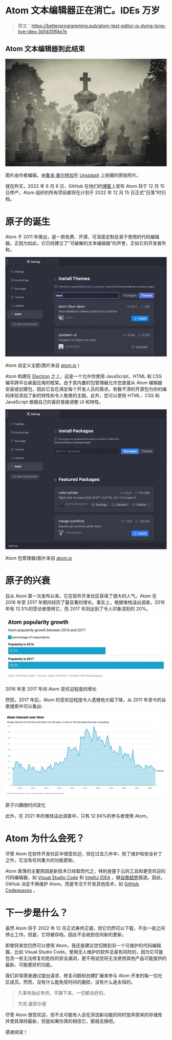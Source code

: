 # Atom 文本编辑器正在消亡。IDEs 万岁

> 原文：<https://betterprogramming.pub/atom-text-editor-is-dying-long-live-ides-3d1d35ff4e7e>

## Atom 文本编辑器到此结束

![](img/0950f4f0e6994902f92dc87e20a2dcfc.png)

图片由作者编辑。由[鲁本·奥尔特加](https://unsplash.com/es/@garigol?utm_source=unsplash&utm_medium=referral&utm_content=creditCopyText)在 [Unsplash](https://unsplash.com/s/photos/cemetery?utm_source=unsplash&utm_medium=referral&utm_content=creditCopyText) 上拍摄的原始照片。

就在昨天，2022 年 6 月 8 日，GitHub 在他们的[博客](https://github.blog/2022-06-08-sunsetting-atom/)上宣布 Atom 将于 12 月 15 日停产。Atom 组织的所有项目都将在计划于 2022 年 12 月 15 日正式“日落”时归档。

# 原子的诞生

Atom 于 2011 年推出，是一款免费、开源、可深度定制且易于使用的代码编辑器。正因为如此，它已经建立了“可破解的文本编辑器”的声誉，正如它的开发者所称。

![](img/3b97d321ba6dbd7200833d10cca1d111.png)

Atom 自定义主题(图片来自 [atom.io](https://flight-manual.atom.io/using-atom/sections/atom-packages/) )

Atom 构建在 [Electron](https://github.com/electron/electron) 之上，这是一个允许你使用 JavaScript、HTML 和 CSS 编写跨平台桌面应用的框架。由于其内置的包管理器允许您直接从 Atom 编辑器安装或创建包，因此它旨在满足每个开发人员的需求。有数不清的开源包为你的编码体验添加了新的特性和令人敬畏的主题。此外，您可以使用 HTML、CSS 和 JavaScript 根据自己的喜好直接调整 UI 和特性。

![](img/4531239bff9b3348a3263d403be242b7.png)

Atom 包管理器(图片来自 [atom.io](https://flight-manual.atom.io/using-atom/sections/atom-packages/)

# 原子的兴衰

自从 Atom 第一次发布以来，它在软件开发社区获得了很大的人气。Atom 在 2016 年至 2017 年期间经历了最显著的增长。事实上，根据堆栈溢出调查，2016 年有 12.5%的受访者使用它，而 2017 年则达到了令人印象深刻的 20%。

![](img/39e5a58b7836dc769c9e31211a90209b.png)

2016 年至 2017 年间 Atom 受欢迎程度的增长

然而，2017 年后，Atom 的受欢迎程度令人遗憾地大幅下降，从 2011 年至今的谷歌搜索中可以看出:

![](img/a546fbcf65e23f1a373e5aae1f9078a7.png)

原子兴趣随时间变化

此外，在 2021 年的堆栈溢出调查中，只有 12.94%的参与者使用 Atom。

# Atom 为什么会死？

尽管 Atom 在软件开发社区中很受欢迎，但在过去几年中，除了维护和安全补丁之外，它没有任何重大的功能更新。

Atom 衰落的主要原因是新技术已经取而代之，特别是基于云的工具和更受欢迎的代码编辑器，如 [Visual Studio Code](https://code.visualstudio.com/) 和 [IntelliJ IDEA](https://www.jetbrains.com/idea/) ，据[谷歌趋势](https://trends.google.com/trends/explore?date=all&q=%2Fm%2F0_x5x3g,%2Fm%2F03v0mn)报道。因此，GitHub 决定不再维护 Atom，而是专注于开发其他技术，如 [GitHub Codespaces](https://github.com/features/codespaces) 。

# 下一步是什么？

虽然 Atom 将于 2022 年 12 月正式寿终正寝，但它仍然可以下载，不会一夜之间停止工作。但是，它将被存档，因此不会收到任何新的更新。

即使将来您仍然可以使用 Atom，我还是建议您切换到另一个可维护的代码编辑器，比如 Visual Studio Code。使用无人维护的软件总是有风险的，因为它可能包含一些无法修复的危险的安全漏洞，更不用说您将无法使用其他产品可能提供的最新、可能更好的功能。

我们非常感谢通过提出请求、修复问题和创建扩展来参与 Atom 开发的每一位社区成员。然而，没有什么能免受时间的磨损，没有什么是永恒的。

> 凡事有始必有终。平静下来，一切都会好的。
> 
> 杰克·康菲尔德

尽管 Atom 很受欢迎，但不太可能有人会在添加新功能的同时放弃原来的存储库并使其保持最新，但是如果你真的相信它，那就去做吧。

感谢阅读！